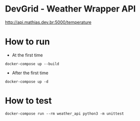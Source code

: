 # DevGrid - Weather Wrapper API

http://api.mathias.dev.br:5000/temperature

# How to run

- At the first time

`docker-compose up --build`

- After the first time

`docker-compose up -d`

# How to test

`docker-compose run --rm weather_api python3 -m unittest`
